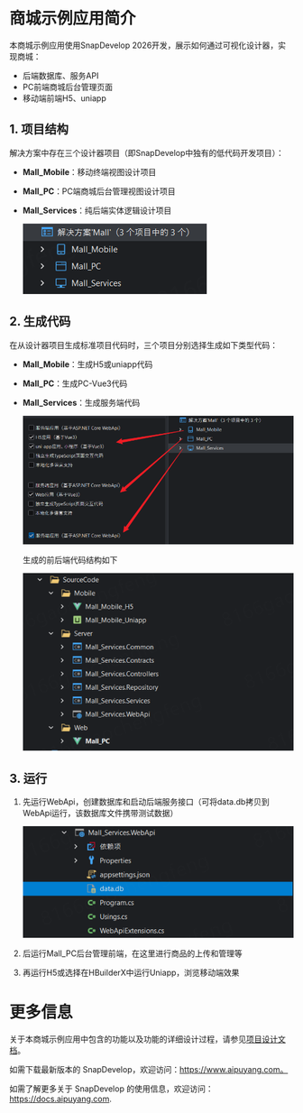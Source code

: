 # 商城示例应用简介

本商城示例应用使用SnapDevelop 2026开发，展示如何通过可视化设计器，实现商城：

- 后端数据库、服务API
- PC前端商城后台管理页面
- 移动端前端H5、uniapp

## 1. 项目结构

解决方案中存在三个设计器项目（即SnapDevelop中独有的低代码开发项目）：

- **Mall_Mobile**：移动终端视图设计项目

- **Mall_PC**：PC端商城后台管理视图设计项目

- **Mall_Services**：纯后端实体逻辑设计项目

  ![image-20250519153955019](assets/README/image-20250519153955019.png) 

## 2. 生成代码

在从设计器项目生成标准项目代码时，三个项目分别选择生成如下类型代码：

- **Mall_Mobile**：生成H5或uniapp代码

- **Mall_PC**：生成PC-Vue3代码

- **Mall_Services**：生成服务端代码

  ![image-20250519155126775](assets/README/image-20250519155126775.png)  
  
  生成的前后端代码结构如下
  
  ![image-20250520091751286](assets/README/image-20250520091751286.png) 

## 3. 运行

1. 先运行WebApi，创建数据库和启动后端服务接口（可将data.db拷贝到WebApi运行，该数据库文件携带测试数据）

   ![image-20250520095445046](assets/README/image-20250520095445046.png) 

2. 后运行Mall_PC后台管理前端，在这里进行商品的上传和管理等

3. 再运行H5或选择在HBuilderX中运行Uniapp，浏览移动端效果

# 更多信息
关于本商城示例应用中包含的功能以及功能的详细设计过程，请参见[项目设计文档](/设计文档.md)。

如需下载最新版本的 SnapDevelop，欢迎访问：https://www.aipuyang.com。

如需了解更多关于 SnapDevelop 的使用信息，欢迎访问：https://docs.aipuyang.com.
